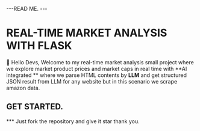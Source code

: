 ---READ ME. --- 
# REAL-TIME MARKET ANALYSIS WITH FLASK 
👋 Hello Devs, Welcome to my real-time market analysis small project where 
    we explore market product prices and market caps in real time with **AI integrated ** 
    where we parse HTML contents by **LLM** and get structured JSON result from LLM for any 
    website but in this scenario we scrape amazon data. 
    
## GET STARTED. 
 *** Just fork the repository and give it star thank you. 
